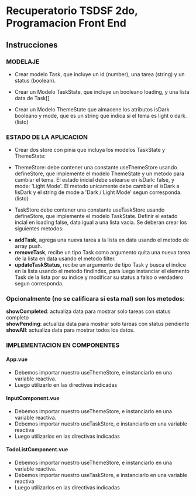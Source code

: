 # Recuperatorio TSDSF 2do, Programacion Front End 

## Instrucciones

### MODELAJE
- Crear modelo Task, que incluye un id (number), una tarea (string) y un status (boolean).

- Crear un Modelo TaskState, que incluye un booleano loading, y una lista data de Task[]

- Crear un Modelo ThemeState que almacene los atributos isDark booleano y mode, que es un string que indica si el  tema es light o dark.
(listo)
### ESTADO DE LA APLICACION
- Crear dos store con pinia que incluya los modelos TaskState y ThemeState:

* ThemeStore: debe contener una constante useThemeStore usando defineStore, que implemente el modelo ThemeState y un metodo para cambiar el tema. El estado inicial debe setearse en isDark: false, y  mode: 'Light Mode'. El metodo unicamente debe cambiar el isDark a !isDark y el string de mode a 'Dark / Light Mode' segun corresponda.(listo)

* TaskStore debe contener una constante useTaskStore usando defineStore, que implemente el modelo TaskState. Definir el estado incial en loading false, data igual a una lista vacia. Se deberan crear los siguientes metodos:
- **addTask**, agrega una nueva tarea a la lista en data usando el metodo de array push.
- **removeTask**, recibe un tipo Task como argumento quita una nueva tarea de la lista en data usando el metodo filter.
- **updateTaskStatus**, recibe un argumento de tipo Task y busca el indice en la lista usando el metodo findIndex, para luego instanciar el elemento Task de la lista por su indice y modificar su status a falso o verdadero segun corresponda.

### Opcionalmente (no se calificara si esta mal) son los metodos: <br>
**showCompleted**: actualiza data para mostrar solo tareas con status completo <br>
**showPending**: actualiza data para mostrar solo tareas con status pendiente <br>
**showAll**: actualiza data para mostrar todos los datos.


### IMPLEMENTACION EN COMPONENTES

#### App.vue
- Debemos importar nuestro useThemeStore, e instanciarlo en una variable reactiva.
- Luego utilizarlo en las directivas indicadas

#### InputComponent.vue
- Debemos importar nuestro useThemeStore, e instanciarlo en una variable reactiva.
- Debemos importar nuestro useTaskStore, e instanciarlo en una variable reactiva
- Luego utilizarlos en las directivas indicadas

#### TodoListComponent.vue
- Debemos importar nuestro useThemeStore, e instanciarlo en una variable reactiva.
- Debemos importar nuestro useTaskStore, e instanciarlo en una variable reactiva
- Luego utilizarlos en las directivas indicadas

